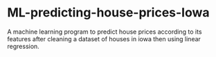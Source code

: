 # ML-predicting-house-prices-Iowa
A machine learning program to predict house prices according to its features after cleaning a dataset of houses in iowa then using linear regression.
